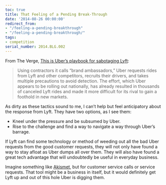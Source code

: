 ```yaml
---
toc: true
title: That Feeling of a Pending Break-Through
date: '2014-08-26 00:00:00'
redirect_from:
- "/feeling-a-pending-breakthrough"
- "/feeling-a-pending-breakthrough/"
tags:
- competition
serial_number: 2014.BLG.002
---
```

From The Verge, [This is Uber’s playbook for sabotaging Lyft](http://www.theverge.com/2014/8/26/6067663/this-is-ubers-playbook-for-sabotaging-lyft):

> Using contractors it calls “brand ambassadors,” Uber requests rides from Lyft and other competitors, recruits their drivers, and takes multiple precautions to avoid detection. The effort, which Uber appears to be rolling out nationally, has already resulted in thousands of canceled Lyft rides and made it more difficult for its rival to gain a foothold in new markets.

As dirty as these tactics sound to me, I can’t help but feel anticipatory about the response from Lyft. They have two options, as I see them:

- Kneel under the pressure and be subsumed by Uber.
- Rise to the challenge and find a way to navigate a way through Uber’s barrage.

If Lyft can find some technology or method of weeding out all the bad Uber requests from the good customer requests, they will not only have found a way to stay afloat as Uber dumps all over them. They will also have found a great tech advantage that will undoubtedly be useful in everyday business.

Imagine something like [Akismet](http://akismet.com), but for customer service calls or service requests. That tool might be a business in itself, but it would definitely get Lyft up and out of this hole Uber is digging them.

